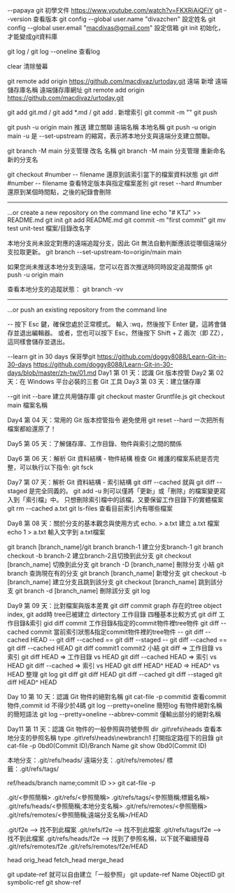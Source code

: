 --papaya git 初學文件
https://www.youtube.com/watch?v=FKXRiAiQFiY
git --version 查看版本
git config --global user.name "divazchen" 設定姓名
git config --global user.email "macdivas@gmail.com" 設定信箱
git init 初始化，才能變成git資料庫

git log / git log --oneline 查看log

clear 清除螢幕

git remote add origin https://github.com/macdivaz/urtoday.git 遠端 新增 遠端儲存庫名稱 遠端儲存庫網址
git remote add origin https://github.com/macdivaz/urtoday.git

git add git.md / git add *.md / git add . 新增索引
git commit -m ""
git push

git push -u origin main 推送 建立關聯 遠端名稱 本地名稱
git push -u origin main
-u 是 --set-upstream 的縮寫，表示將本地分支與遠端分支建立關聯。​

git branch -M main 分支管理 改名 名稱
git branch -M main 分支管理 重新命名 新的分支名

git checkout #number -- filename 還原到該索引當下的檔案資料狀態
git diff #number -- filename  查看特定版本與指定檔案差別
git reset --hard #number 還原到某個時間點，之後的紀錄會刪除

---
…or create a new repository on the command line
echo "# KTJ" >> README.md
git init
git add README.md
git commit -m "first commit"
git mv test unit-test 檔案/目錄改名字

本地分支尚未設定對應的遠端追蹤分支，因此 Git 無法自動判斷應該從哪個遠端分支拉取更新。
git branch --set-upstream-to=origin/main main

如果您尚未推送本地分支到遠端，您可以在首次推送時同時設定追蹤關係
git push -u origin main

查看本地分支的追蹤狀態：
git branch -vv

---
…or push an existing repository from the command line

--
按下 Esc 鍵，確保您處於正常模式。
輸入 :wq，然後按下 Enter 鍵，這將會儲存並退出編輯器。
或者，您也可以按下 Esc，然後按下 Shift + Z 兩次（即 ZZ），這同樣會儲存並退出。

--learn git in 30 days 保哥學git
https://github.com/doggy8088/Learn-Git-in-30-days
https://github.com/doggy8088/Learn-Git-in-30-days/blob/master/zh-tw/01.md
Day1 第 01 天：認識 Git 版本控管
Day2 第 02 天：在 Windows 平台必裝的三套 Git 工具
Day3 第 03 天：建立儲存庫

--git init --bare 建立共用儲存庫
git checkout master Gruntfile.js
git checkout main 檔案名稱

Day4 第 04 天：常用的 Git 版本控管指令
避免使用 git reset --hard 一次把所有檔案都給還原了！

Day5 第 05 天：了解儲存庫、工作目錄、物件與索引之間的關係

Day6 第 06 天：解析 Git 資料結構 - 物件結構
檢查 Git 維護的檔案系統是否完整，可以執行以下指令: git fsck

Day7 第 07 天：解析 Git 資料結構 - 索引結構
git diff --cached 就與 git diff --staged 是完全同義的。
git add -u 則可以僅將「更新」或「刪除」的檔案變更寫入到「索引檔」中。
只想刪除索引檔中的該檔，又要保留工作目錄下的實體檔案 
git rm --cached a.txt
git ls-files 查看目前索引內有哪些檔案

Day8 第 08 天：關於分支的基本觀念與使用方式
echo. > a.txt 建立 a.txt 檔案
echo 1 > a.txt 輸入文字到 a.txt檔案

git branch [branch_name]/git branch branch-1 建立分支branch-1
git branch checkout -b branch-2 建立branch-2且切換到此分支
git checkout [branch_name] 切換到此分支
git branch -D [branch_name] 刪除分支
小結
git branch 查詢現在有的分支
git branch [branch_name] 新增分支
git checkout -b [branch_name] 建立分支且跳到該分支
git checkout [branch_name] 跳到該分支
git branch -d [branch_name] 刪除該分支
git log

Day9 第 09 天：比對檔案與版本差異
git diff
commit graph 存在的tree object
index, git add時 tree已被建立
dirtectory 工作目錄
四種基本比較方式
git diff 工作目錄&索引
gid diff commit 工作目錄&指定的commit物件裡tree物件
git diff --cached commit 當前索引狀態&指定commit物件裡的tree物件
-- git diff --cached HEAD
-- git diff --cached == git diff --staged
-- git diff --cached == git diff --cached HEAD
git diff commit1 commit2
小結
git diff                 => 工作目錄 vs 索引
git diff HEAD            => 工作目錄 vs HEAD
git diff --cached HEAD   => 索引     vs HEAD
git diff --cached        => 索引     vs HEAD
git diff HEAD^ HEAD	     => HEAD^   vs HEAD
整理
git log
git diff
git diff HEAD
git diff --cached
git diff --staged
git diff HEAD^ HEAD

Day 10 第 10 天：認識 Git 物件的絕對名稱
git cat-file -p commitid 查看commit物件,commit id 不得少於4碼
git log --pretty=oneline 簡短log 有物件絕對名稱的簡短語法
git log --pretty=oneline --abbrev-commit 僅輸出部分的絕對名稱

Day11 第 11 天：認識 Git 物件的一般參照與符號參照
dir .git\refs\heads 查看本地分支的參照名稱
type .git\refs\heads\newbranch1 打開指定路徑下的目錄
git cat-file -p 0bd0(Commit ID)/Branch Name
git show 0bd0(Commit ID)

本地分支：.git/refs/heads/
遠端分支：.git/refs/remotes/
標　　籤：.git/refs/tags/

ref/heads/branch name;commit ID >> git cat-file -p 

.git/<參照簡稱>
.git/refs/<參照簡稱>
.git/refs/tags/<參照簡稱;標籤名稱>
.git/refs/heads/<參照簡稱;本地分支名稱>
.git/refs/remotes/<參照簡稱>
.git/refs/remotes/<參照簡稱;遠端分支名稱>/HEAD

.git/f2e --> 找不到此檔案
.git/refs/f2e --> 找不到此檔案
.git/refs/tags/f2e --> 找不到此檔案
.git/refs/heads/f2e --> 找到了參照名稱，以下就不繼續搜尋
.git/refs/remotes/f2e
.git/refs/remotes/f2e/HEAD

head
orig_head
fetch_head
merge_head

git update-ref 就可以自由建立「一般參照」
git update-ref Name ObjectID
git symbolic-ref
git show-ref
